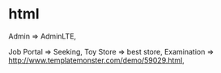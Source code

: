 # html

Admin       => AdminLTE,


Job Portal  => Seeking,
Toy Store   => best store,
Examination => http://www.templatemonster.com/demo/59029.html,


